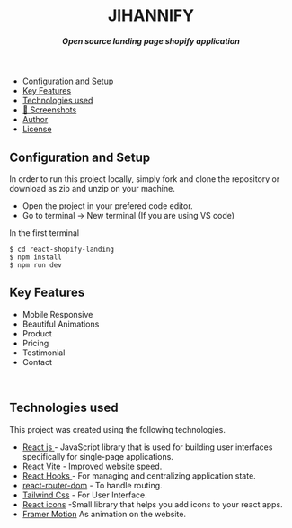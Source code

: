 <H1 align ="center" > JIHANNIFY </h1>
<h5  align ="center"> 
Open source landing page shopify application </h5>
<br/>

- [Configuration and Setup](#configuration-and-setup)
- [Key Features](#key-features)
- [Technologies used](#technologies-used)
- [📸 Screenshots](#screenshots)
- [Author](#author)
- [License](#license)

## Configuration and Setup

In order to run this project locally, simply fork and clone the repository or download as zip and unzip on your machine.

- Open the project in your prefered code editor.
- Go to terminal -> New terminal (If you are using VS code)

In the first terminal

```
$ cd react-shopify-landing
$ npm install
$ npm run dev

```

## Key Features

- Mobile Responsive
- Beautiful Animations
- Product
- Pricing
- Testimonial
- Contact

<br/>

## Technologies used

This project was created using the following technologies.

- [React js ](https://www.npmjs.com/package/react) - JavaScript library that is used for building user interfaces specifically for single-page applications.
- [React Vite](https://vitejs.dev/guide/) - Improved website speed.
- [React Hooks ](https://reactjs.org/docs/hooks-intro.html) - For managing and centralizing application state.
- [react-router-dom](https://www.npmjs.com/package/react-router-dom) - To handle routing.
- [Tailwind Css](https://tailwindcss.com/) - For User Interface.
- [React icons](https://react-icons.github.io/react-icons/) -Small library that helps you add icons to your react apps.
- [Framer Motion](https://www.framer.com/motion/) As animation on the website.
